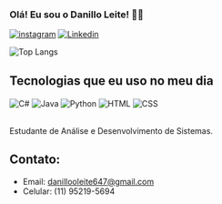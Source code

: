 ### Olá! Eu sou o Danillo Leite! 🖐🏻

[![instagram](https://img.shields.io/badge/Instagram-E4405F?style=for-the-badge&logo=instagram&logoColor=white)](https://www.instagram.com/danillooleite/) [![Linkedin](https://img.shields.io/badge/LinkedIn-0077B5?style=for-the-badge&logo=linkedin&logoColor=white)](www.linkedin.com/in/dev-danillo-leite)

![Top Langs](https://github-readme-stats.vercel.app/api/top-langs/?username=Danillooleite&langs_count=8)

## Tecnologias que eu uso no meu dia

<div style="display: inline_block><br/>
<img align="center" alt="Java" src=https://img.shields.io/badge/Java-ED8B00?style=for-the-badge&logo=openjdk&logoColor=white />
<img align="center" alt="C#" src=	https://img.shields.io/badge/C%23-239120?style=for-the-badge&logo=c-sharp&logoColor=white />
 <img align="center" alt="Java" src=https://img.shields.io/badge/Java-ED8B00?style=for-the-badge&logo=openjdk&logoColor=white />
 <img align="center" alt="Python" src=https://img.shields.io/badge/Python-3776AB?style=for-the-badge&logo=python&logoColor=white />
 <img align="center" alt="HTML" src=https://img.shields.io/badge/HTML-239120?style=for-the-badge&logo=html5&logoColor=white />
 <img align="center" alt="CSS" src=https://img.shields.io/badge/CSS-239120?&style=for-the-badge&logo=css3&logoColor=white />
</div><br/>

Estudante de Análise e Desenvolvimento de Sistemas.

## Contato:

- Email: danillooleite647@gmail.com
- Celular: (11) 95219-5694 
